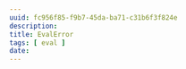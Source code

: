 ```yaml
---
uuid: fc956f85-f9b7-45da-ba71-c31b6f3f824e
description: 
title: EvalError
tags: [ eval ]
date: 
---
```




